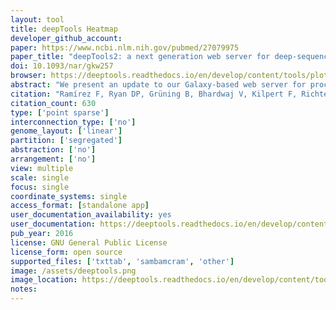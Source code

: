 ```yaml
---
layout: tool 
title: deepTools Heatmap
developer_github_account: 
paper: https://www.ncbi.nlm.nih.gov/pubmed/27079975
paper_title: "deepTools2: a next generation web server for deep-sequencing data analysis."
doi: 10.1093/nar/gkw257
browser: https://deeptools.readthedocs.io/en/develop/content/tools/plotHeatmap.html
abstract: "We present an update to our Galaxy-based web server for processing and visualizing deeply sequenced data. Its core tool set, deepTools, allows users to perform complete bioinformatic workflows ranging from quality controls and normalizations of aligned reads to integrative analyses, including clustering and visualization approaches. Since we first described our deepTools Galaxy server in 2014, we have implemented new solutions for many requests from the community and our users. Here, we introduce significant enhancements and new tools to further improve data visualization and interpretation. deepTools continue to be open to all users and freely available as a web service at deeptools.ie-freiburg.mpg.de The new deepTools2 suite can be easily deployed within any Galaxy framework via the toolshed repository, and we also provide source code for command line usage under Linux and Mac OS X. A public and documented API for access to deepTools functionality is also available."
citation: "Ramírez F, Ryan DP, Grüning B, Bhardwaj V, Kilpert F, Richter AS, et al. deepTools2: a next generation web server for deep-sequencing data analysis. Nucleic Acids Res. academic.oup.com; 2016;44: W160–5."
citation_count: 630
type: ['point sparse']
interconnection_type: ['no']
genome_layout: ['linear']
partition: ['segregated']
abstraction: ['no']
arrangement: ['no']
view: multiple
scale: single
focus: single
coordinate_systems: single
access_format: [standalone app]
user_documentation_availability: yes
user_documentation: https://deeptools.readthedocs.io/en/develop/content/tools/plotHeatmap.html
pub_year: 2016
license: GNU General Public License
license_form: open source
supported_files: ['txttab', 'sambamcram', 'other']
image: /assets/deeptools.png
image_location: https://deeptools.readthedocs.io/en/develop/content/tools/plotHeatmap.html
notes: 
---
```

